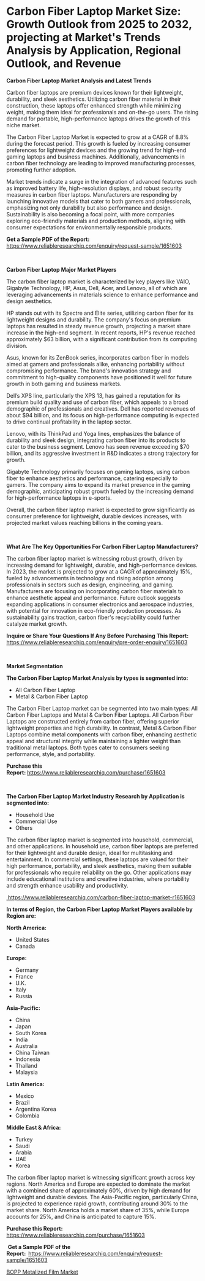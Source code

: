 <p><h1>Carbon Fiber Laptop Market Size: Growth Outlook from 2025 to 2032, projecting at Market's Trends Analysis by Application, Regional Outlook, and Revenue</h1></p><p><strong>Carbon Fiber Laptop Market Analysis and Latest Trends</strong></p>
<p><p>Carbon fiber laptops are premium devices known for their lightweight, durability, and sleek aesthetics. Utilizing carbon fiber material in their construction, these laptops offer enhanced strength while minimizing weight, making them ideal for professionals and on-the-go users. The rising demand for portable, high-performance laptops drives the growth of this niche market.</p><p>The Carbon Fiber Laptop Market is expected to grow at a CAGR of 8.8% during the forecast period. This growth is fueled by increasing consumer preferences for lightweight devices and the growing trend for high-end gaming laptops and business machines. Additionally, advancements in carbon fiber technology are leading to improved manufacturing processes, promoting further adoption.</p><p>Market trends indicate a surge in the integration of advanced features such as improved battery life, high-resolution displays, and robust security measures in carbon fiber laptops. Manufacturers are responding by launching innovative models that cater to both gamers and professionals, emphasizing not only durability but also performance and design. Sustainability is also becoming a focal point, with more companies exploring eco-friendly materials and production methods, aligning with consumer expectations for environmentally responsible products.</p></p>
<p><strong>Get a Sample PDF of the Report:&nbsp;</strong> <a href="https://www.reliableresearchiq.com/enquiry/request-sample/1651603?utm_campaign=2883&utm_medium=2&utm_source=Github&utm_content=ia&utm_term=04042025&utm_id=carbon-fiber-laptop">https://www.reliableresearchiq.com/enquiry/request-sample/1651603</a></p>
<p>&nbsp;</p>
<p><strong>Carbon Fiber Laptop Major Market Players</strong></p>
<p><p>The carbon fiber laptop market is characterized by key players like VAIO, Gigabyte Technology, HP, Asus, Dell, Acer, and Lenovo, all of which are leveraging advancements in materials science to enhance performance and design aesthetics.</p><p>HP stands out with its Spectre and Elite series, utilizing carbon fiber for its lightweight designs and durability. The company's focus on premium laptops has resulted in steady revenue growth, projecting a market share increase in the high-end segment. In recent reports, HP's revenue reached approximately $63 billion, with a significant contribution from its computing division.</p><p>Asus, known for its ZenBook series, incorporates carbon fiber in models aimed at gamers and professionals alike, enhancing portability without compromising performance. The brand's innovation strategy and commitment to high-quality components have positioned it well for future growth in both gaming and business markets.</p><p>Dell’s XPS line, particularly the XPS 13, has gained a reputation for its premium build quality and use of carbon fiber, which appeals to a broad demographic of professionals and creatives. Dell has reported revenues of about $94 billion, and its focus on high-performance computing is expected to drive continual profitability in the laptop sector.</p><p>Lenovo, with its ThinkPad and Yoga lines, emphasizes the balance of durability and sleek design, integrating carbon fiber into its products to cater to the business segment. Lenovo has seen revenue exceeding $70 billion, and its aggressive investment in R&D indicates a strong trajectory for growth.</p><p>Gigabyte Technology primarily focuses on gaming laptops, using carbon fiber to enhance aesthetics and performance, catering especially to gamers. The company aims to expand its market presence in the gaming demographic, anticipating robust growth fueled by the increasing demand for high-performance laptops in e-sports.</p><p>Overall, the carbon fiber laptop market is expected to grow significantly as consumer preference for lightweight, durable devices increases, with projected market values reaching billions in the coming years.</p></p>
<p>&nbsp;</p>
<p><strong>What Are The Key Opportunities For Carbon Fiber Laptop Manufacturers?</strong></p>
<p><p>The carbon fiber laptop market is witnessing robust growth, driven by increasing demand for lightweight, durable, and high-performance devices. In 2023, the market is projected to grow at a CAGR of approximately 15%, fueled by advancements in technology and rising adoption among professionals in sectors such as design, engineering, and gaming. Manufacturers are focusing on incorporating carbon fiber materials to enhance aesthetic appeal and performance. Future outlook suggests expanding applications in consumer electronics and aerospace industries, with potential for innovation in eco-friendly production processes. As sustainability gains traction, carbon fiber's recyclability could further catalyze market growth.</p></p>
<p><strong>Inquire or Share Your Questions If Any Before Purchasing This Report:</strong> <a href="https://www.reliableresearchiq.com/enquiry/pre-order-enquiry/1651603?utm_campaign=2883&utm_medium=2&utm_source=Github&utm_content=ia&utm_term=04042025&utm_id=carbon-fiber-laptop">https://www.reliableresearchiq.com/enquiry/pre-order-enquiry/1651603</a></p>
<p>&nbsp;</p>
<p><strong>Market Segmentation</strong></p>
<p><strong>The Carbon Fiber Laptop Market Analysis by types is segmented into:</strong></p>
<p><ul><li>All Carbon Fiber Laptop</li><li>Metal & Carbon Fiber Laptop</li></ul></p>
<p><p>The Carbon Fiber Laptop market can be segmented into two main types: All Carbon Fiber Laptops and Metal & Carbon Fiber Laptops. All Carbon Fiber Laptops are constructed entirely from carbon fiber, offering superior lightweight properties and high durability. In contrast, Metal & Carbon Fiber Laptops combine metal components with carbon fiber, enhancing aesthetic appeal and structural integrity while maintaining a lighter weight than traditional metal laptops. Both types cater to consumers seeking performance, style, and portability.</p></p>
<p><strong>Purchase this Report:&nbsp;</strong><a href="https://www.reliableresearchiq.com/purchase/1651603?utm_campaign=2883&utm_medium=2&utm_source=Github&utm_content=ia&utm_term=04042025&utm_id=carbon-fiber-laptop">https://www.reliableresearchiq.com/purchase/1651603</a></p>
<p>&nbsp;</p>
<p><strong>The Carbon Fiber Laptop Market Industry Research by Application is segmented into:</strong></p>
<p><ul><li>Household Use</li><li>Commercial Use</li><li>Others</li></ul></p>
<p><p>The carbon fiber laptop market is segmented into household, commercial, and other applications. In household use, carbon fiber laptops are preferred for their lightweight and durable design, ideal for multitasking and entertainment. In commercial settings, these laptops are valued for their high performance, portability, and sleek aesthetics, making them suitable for professionals who require reliability on the go. Other applications may include educational institutions and creative industries, where portability and strength enhance usability and productivity.</p></p>
<p><a href="https://www.reliableresearchiq.com/carbon-fiber-laptop-market-r1651603?utm_campaign=2883&utm_medium=2&utm_source=Github&utm_content=ia&utm_term=04042025&utm_id=carbon-fiber-laptop">&nbsp;https://www.reliableresearchiq.com/carbon-fiber-laptop-market-r1651603</a></p>
<p><strong>In terms of Region, the Carbon Fiber Laptop Market Players available by Region are:</strong></p>
<p>
    <p> <strong> North America: </strong>
        <ul>
            <li>United States</li>
            <li>Canada</li>
        </ul>
        </p> 
    <p> <strong> Europe: </strong>
        <ul>
            <li>Germany</li>
            <li>France</li>
            <li>U.K.</li>
            <li>Italy</li>
            <li>Russia</li>
        </ul>
        </p> 
    <p> <strong> Asia-Pacific: </strong>
        <ul>
            <li>China</li>
            <li>Japan</li>
            <li>South Korea</li>
            <li>India</li>
            <li>Australia</li>
            <li>China Taiwan</li>
            <li>Indonesia</li>
            <li>Thailand</li>
            <li>Malaysia</li>
        </ul>
        </p> 
    <p> <strong> Latin America: </strong>
        <ul>
            <li>Mexico</li>
            <li>Brazil</li>
            <li>Argentina Korea</li>
            <li>Colombia</li>
        </ul>
        </p> 
    <p> <strong> Middle East & Africa: </strong>
        <ul>
            <li>Turkey</li>
            <li>Saudi</li>
            <li>Arabia</li>
            <li>UAE</li>
            <li>Korea</li>
        </ul>
    </p>
    </p>
<p><p>The carbon fiber laptop market is witnessing significant growth across key regions. North America and Europe are expected to dominate the market with a combined share of approximately 60%, driven by high demand for lightweight and durable devices. The Asia-Pacific region, particularly China, is projected to experience rapid growth, contributing around 30% to the market share. North America holds a market share of 35%, while Europe accounts for 25%, and China is anticipated to capture 15%.</p></p>
<p><strong>Purchase this Report: </strong><a href="https://www.reliableresearchiq.com/purchase/1651603?utm_campaign=2883&utm_medium=2&utm_source=Github&utm_content=ia&utm_term=04042025&utm_id=carbon-fiber-laptop">https://www.reliableresearchiq.com/purchase/1651603</a></p>
<p>&nbsp;<strong>Get a Sample PDF of the Report:&nbsp;&nbsp;</strong><a href="https://www.reliableresearchiq.com/enquiry/request-sample/1651603?utm_campaign=2883&utm_medium=2&utm_source=Github&utm_content=ia&utm_term=04042025&utm_id=carbon-fiber-laptop">https://www.reliableresearchiq.com/enquiry/request-sample/1651603</a></p>
<p><strong></strong></p>
<p><p><a href="https://github.com/verikaahova/Market-Research-Report-List-1/blob/main/bopp-metalized-film-market.md?utm_campaign=2883&utm_medium=2&utm_source=Github&utm_content=ia&utm_term=04042025&utm_id=carbon-fiber-laptop">BOPP Metalized Film Market</a></p></p>